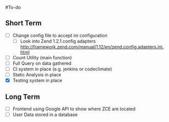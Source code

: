 #To-do
## Short Term
- [ ] Change config file to accept ini configuration
    - [ ] Look into Zend 1.2.1 config adapters http://framework.zend.com/manual/1.12/en/zend.config.adapters.ini.html
- [ ] Count Utility (main function)
- [ ] Full Query on data gathered
- [ ] CI system in place (e.g. jenkins or codeclimate)
- [ ] Static Analysis in place
- [X] Testing system in place

## Long Term
- [ ] Frontend using Google API to show where ZCE are located
- [ ] User Data stored in a database
